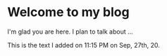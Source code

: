 # Welcome to my blog

I'm glad you are here. I plan to talk about ...

This is the text I added on 11:15 PM on Sep, 27th, 20.
